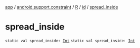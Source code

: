 [app](../../../index.md) / [android.support.constraint](../../index.md) / [R](../index.md) / [id](index.md) / [spread_inside](./spread_inside.md)

# spread_inside

`static val spread_inside: `[`Int`](https://kotlinlang.org/api/latest/jvm/stdlib/kotlin/-int/index.html)
`static val spread_inside: `[`Int`](https://kotlinlang.org/api/latest/jvm/stdlib/kotlin/-int/index.html)